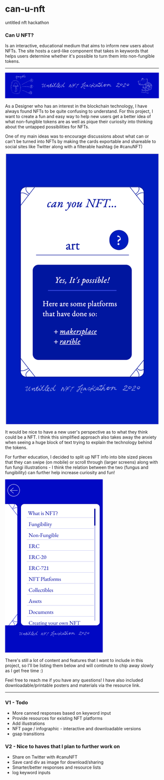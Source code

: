 # can-u-nft
untitled nft hackathon

### Can U NFT?

Is an interactive, educational medium that aims to inform new users about NFTs. The site hosts a card-like component that takes in keywords that helps users determine whether it's possible to turn them into non-fungible tokens.

---

![readme-header](assets/image-header.png)

As a Designer who has an interest in the blockchain technology, I have always found NFTs to be quite confusing to understand. For this project, I want to create a fun and easy way to help new users get a better idea of what non-fungible tokens are as well as pique their curiosity into thinking about the untapped possibilities for NFTs.

One of my main ideas was to encourage discussions about what can or can't be turned into NFTs by making the cards exportable and shareable to social sites like Twitter along with a filterable hashtag (ie #canuNFT)

![card-screenshot](assets/screenshot-card.png)

It would be nice to have a new user's perspective as to what they think could be a NFT. I think this simplified approach also takes away the anxiety when seeing a huge block of text trying to explain the technology behind the tokens.

For further education, I decided to split up NFT info into bite sized pieces that they can swipe (on mobile) or scroll through (larger screens) along with fun fungi illustrations - I think the relation between the two (fungus and fungibility) can further help increase curiosity and fun!

![info-list](assets/info-list.png)

There's still a lot of content and features that I want to include in this project, so I'll be listing them below and will continute to chip away slowly as I get free time :)

Feel free to reach me if you have any questions! I have also included downloadable/printable posters and materials via the resource link.

---

### V1 - Todo
- More canned responses based on keyword input
- Provide resources for existing NFT platforms
- Add illustrations
- NFT page / infographic - interactive and downloadable versions
- gsap transitions



### V2 - Nice to haves that I plan to further work on
- Share on Twitter with #canuNFT
- Save card div as image for download/sharing
- Smarter/better responses and resource lists
- log keyword inputs

